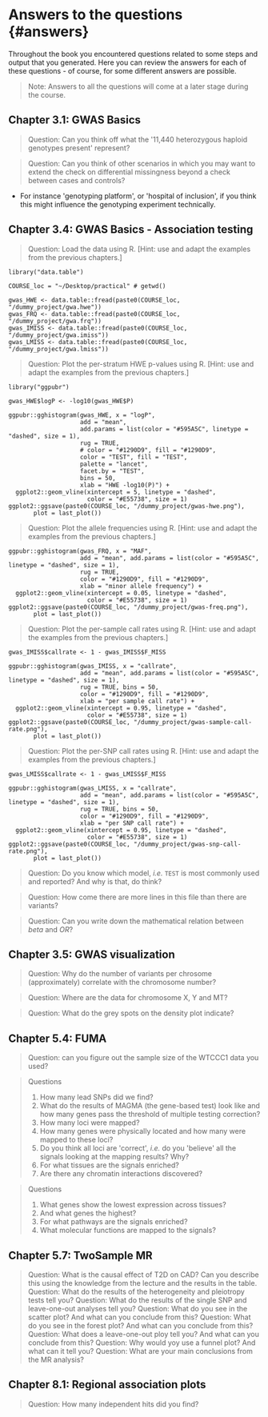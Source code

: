 # Answers to the questions {#answers}
<!-- ![](./img/_headers/banner_man_standing_dna.png){width=100%} -->





Throughout the book you encountered questions related to some steps and output that you generated. Here you can review the answers for each of these questions - of course, for some different answers are possible.

> Note: Answers to all the questions will come at a later stage during the course.

## Chapter 3.1: GWAS Basics
> Question: Can you think off what the '11,440 heterozygous haploid genotypes present' represent? 

> Question: Can you think of other scenarios in which you may want to extend the check on differential missingness beyond a check between cases and controls?
 * For instance 'genotyping platform', or 'hospital of inclusion', if you think this might influence the genotyping experiment technically.

## Chapter 3.4: GWAS Basics - Association testing

> Question: Load the data using R. [Hint: use and adapt the examples from the previous chapters.]

```
library("data.table")

COURSE_loc = "~/Desktop/practical" # getwd()

gwas_HWE <- data.table::fread(paste0(COURSE_loc, "/dummy_project/gwa.hwe"))
gwas_FRQ <- data.table::fread(paste0(COURSE_loc, "/dummy_project/gwa.frq"))
gwas_IMISS <- data.table::fread(paste0(COURSE_loc, "/dummy_project/gwa.imiss"))
gwas_LMISS <- data.table::fread(paste0(COURSE_loc, "/dummy_project/gwa.lmiss"))
```

> Question: Plot the per-stratum HWE p-values using R. [Hint: use and adapt the examples from the previous chapters.]

```
library("ggpubr")

gwas_HWE$logP <- -log10(gwas_HWE$P)

ggpubr::gghistogram(gwas_HWE, x = "logP",
                    add = "mean",
                    add.params = list(color = "#595A5C", linetype = "dashed", size = 1),
                    rug = TRUE,
                    # color = "#1290D9", fill = "#1290D9",
                    color = "TEST", fill = "TEST",
                    palette = "lancet",
                    facet.by = "TEST",
                    bins = 50,
                    xlab = "HWE -log10(P)") +
  ggplot2::geom_vline(xintercept = 5, linetype = "dashed",
                      color = "#E55738", size = 1)
ggplot2::ggsave(paste0(COURSE_loc, "/dummy_project/gwas-hwe.png"),
       plot = last_plot())
```

> Question: Plot the allele frequencies using R. [Hint: use and adapt the examples from the previous chapters.]

```
ggpubr::gghistogram(gwas_FRQ, x = "MAF",
                    add = "mean", add.params = list(color = "#595A5C", linetype = "dashed", size = 1),
                    rug = TRUE,
                    color = "#1290D9", fill = "#1290D9",
                    xlab = "minor allele frequency") +
  ggplot2::geom_vline(xintercept = 0.05, linetype = "dashed",
                      color = "#E55738", size = 1)
ggplot2::ggsave(paste0(COURSE_loc, "/dummy_project/gwas-freq.png"),
       plot = last_plot())
```


> Question: Plot the per-sample call rates using R. [Hint: use and adapt the examples from the previous chapters.]

```
gwas_IMISS$callrate <- 1 - gwas_IMISS$F_MISS

ggpubr::gghistogram(gwas_IMISS, x = "callrate",
                    add = "mean", add.params = list(color = "#595A5C", linetype = "dashed", size = 1),
                    rug = TRUE, bins = 50,
                    color = "#1290D9", fill = "#1290D9",
                    xlab = "per sample call rate") +
  ggplot2::geom_vline(xintercept = 0.95, linetype = "dashed",
                      color = "#E55738", size = 1)
ggplot2::ggsave(paste0(COURSE_loc, "/dummy_project/gwas-sample-call-rate.png"),
       plot = last_plot())
```

> Question: Plot the per-SNP call rates using R. [Hint: use and adapt the examples from the previous chapters.]

```
gwas_LMISS$callrate <- 1 - gwas_LMISS$F_MISS

ggpubr::gghistogram(gwas_LMISS, x = "callrate",
                    add = "mean", add.params = list(color = "#595A5C", linetype = "dashed", size = 1),
                    rug = TRUE, bins = 50,
                    color = "#1290D9", fill = "#1290D9",
                    xlab = "per SNP call rate") +
  ggplot2::geom_vline(xintercept = 0.95, linetype = "dashed",
                      color = "#E55738", size = 1)
ggplot2::ggsave(paste0(COURSE_loc, "/dummy_project/gwas-snp-call-rate.png"),
       plot = last_plot())
```

> Question: Do you know which model, _i.e._ `TEST` is most commonly used and reported? And why is that, do think?

> Question: How come there are more lines in this file than there are variants?
 
> Question: Can you write down the mathematical relation between _beta_ and _OR_?

## Chapter 3.5: GWAS visualization

> Question: Why do the number of variants per chrosome (approximately) correlate with the chromosome number?

> Question: Where are the data for chromosome X, Y and MT?

> Question: What do the grey spots on the density plot indicate?


## Chapter 5.4: FUMA

> Question: can you figure out the sample size of the WTCCC1 data you used?

> Questions
> 
> 1. How many lead SNPs did we find?
> 2. What do the results of MAGMA (the gene-based test) look like and how many genes pass the threshold of multiple testing correction?
> 3. How many loci were mapped?
> 4. How many genes were physically located and how many were mapped to these loci?
> 5. Do you think all loci are 'correct', _i.e._ do you 'believe' all the signals looking at the mapping results? Why?
> 6. For what tissues are the signals enriched?
> 7. Are there any chromatin interactions discovered?

> Questions
> 
> 1. What genes show the lowest expression across tissues?
> 2. And what genes the highest?
> 3. For what pathways are the signals enriched?
> 4. What molecular functions are mapped to the signals?

## Chapter 5.7: TwoSample MR

> Question: What is the causal effect of T2D on CAD? Can you describe this using the knowledge from the lecture and the results in the table.
> Question: What do the results of the heterogeneity and pleiotropy tests tell you?
> Question: What do the results of the single SNP and leave-one-out analyses tell you?
> Question: What do you see in the scatter plot? And what can you conclude from this?
> Question: What do you see in the forest plot? And what can you conclude from this?
> Question: What does a leave-one-out ploy tell you? And what can you conclude from this?
> Question: Why would yoy use a funnel plot? And what can it tell you?
> Question: What are your main conclusions from the MR analysis?

## Chapter 8.1: Regional association plots

> Question: How many independent hits did you find?

<!-- ```{js, echo = FALSE} -->
<!-- title=document.getElementById('header'); -->
<!-- title.innerHTML = '<img src="img/_headers/banner_man_standing_dna.png" alt="Answers to questions">' + title.innerHTML -->
<!-- ``` -->

